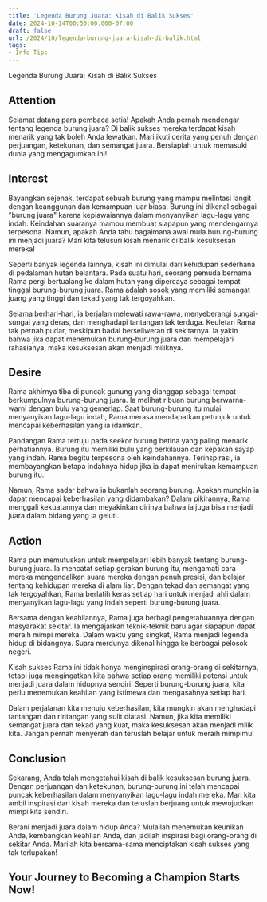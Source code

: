```yaml
---
title: 'Legenda Burung Juara: Kisah di Balik Sukses'
date: 2024-10-14T00:50:00.000-07:00
draft: false
url: /2024/10/legenda-burung-juara-kisah-di-balik.html
tags: 
- Info Tips
---
```


Legenda Burung Juara: Kisah di Balik Sukses

Attention
---------

Selamat datang para pembaca setia! Apakah Anda pernah mendengar tentang legenda burung juara? Di balik sukses mereka terdapat kisah menarik yang tak boleh Anda lewatkan. Mari ikuti cerita yang penuh dengan perjuangan, ketekunan, dan semangat juara. Bersiaplah untuk memasuki dunia yang mengagumkan ini!

Interest
--------

Bayangkan sejenak, terdapat sebuah burung yang mampu melintasi langit dengan keanggunan dan kemampuan luar biasa. Burung ini dikenal sebagai "burung juara" karena kepiawaiannya dalam menyanyikan lagu-lagu yang indah. Keindahan suaranya mampu membuat siapapun yang mendengarnya terpesona. Namun, apakah Anda tahu bagaimana awal mula burung-burung ini menjadi juara? Mari kita telusuri kisah menarik di balik kesuksesan mereka!

Seperti banyak legenda lainnya, kisah ini dimulai dari kehidupan sederhana di pedalaman hutan belantara. Pada suatu hari, seorang pemuda bernama Rama pergi bertualang ke dalam hutan yang dipercaya sebagai tempat tinggal burung-burung juara. Rama adalah sosok yang memiliki semangat juang yang tinggi dan tekad yang tak tergoyahkan.

Selama berhari-hari, ia berjalan melewati rawa-rawa, menyeberangi sungai-sungai yang deras, dan menghadapi tantangan tak terduga. Keuletan Rama tak pernah pudar, meskipun badai berseliweran di sekitarnya. Ia yakin bahwa jika dapat menemukan burung-burung juara dan mempelajari rahasianya, maka kesuksesan akan menjadi miliknya.

Desire
------

Rama akhirnya tiba di puncak gunung yang dianggap sebagai tempat berkumpulnya burung-burung juara. Ia melihat ribuan burung berwarna-warni dengan bulu yang gemerlap. Saat burung-burung itu mulai menyanyikan lagu-lagu indah, Rama merasa mendapatkan petunjuk untuk mencapai keberhasilan yang ia idamkan.

Pandangan Rama tertuju pada seekor burung betina yang paling menarik perhatiannya. Burung itu memiliki bulu yang berkilauan dan kepakan sayap yang indah. Rama begitu terpesona oleh keindahannya. Terinspirasi, ia membayangkan betapa indahnya hidup jika ia dapat menirukan kemampuan burung itu.

Namun, Rama sadar bahwa ia bukanlah seorang burung. Apakah mungkin ia dapat mencapai keberhasilan yang didambakan? Dalam pikirannya, Rama menggali kekuatannya dan meyakinkan dirinya bahwa ia juga bisa menjadi juara dalam bidang yang ia geluti.

Action
------

Rama pun memutuskan untuk mempelajari lebih banyak tentang burung-burung juara. Ia mencatat setiap gerakan burung itu, mengamati cara mereka mengendalikan suara mereka dengan penuh presisi, dan belajar tentang kehidupan mereka di alam liar. Dengan tekad dan semangat yang tak tergoyahkan, Rama berlatih keras setiap hari untuk menjadi ahli dalam menyanyikan lagu-lagu yang indah seperti burung-burung juara.

Bersama dengan keahliannya, Rama juga berbagi pengetahuannya dengan masyarakat sekitar. Ia mengajarkan teknik-teknik baru agar siapapun dapat meraih mimpi mereka. Dalam waktu yang singkat, Rama menjadi legenda hidup di bidangnya. Suara merdunya dikenal hingga ke berbagai pelosok negeri.

Kisah sukses Rama ini tidak hanya menginspirasi orang-orang di sekitarnya, tetapi juga mengingatkan kita bahwa setiap orang memiliki potensi untuk menjadi juara dalam hidupnya sendiri. Seperti burung-burung juara, kita perlu menemukan keahlian yang istimewa dan mengasahnya setiap hari.

Dalam perjalanan kita menuju keberhasilan, kita mungkin akan menghadapi tantangan dan rintangan yang sulit diatasi. Namun, jika kita memiliki semangat juara dan tekad yang kuat, maka kesuksesan akan menjadi milik kita. Jangan pernah menyerah dan teruslah belajar untuk meraih mimpimu!

Conclusion
----------

Sekarang, Anda telah mengetahui kisah di balik kesuksesan burung juara. Dengan perjuangan dan ketekunan, burung-burung ini telah mencapai puncak keberhasilan dalam menyanyikan lagu-lagu indah mereka. Mari kita ambil inspirasi dari kisah mereka dan teruslah berjuang untuk mewujudkan mimpi kita sendiri.

Berani menjadi juara dalam hidup Anda? Mulailah menemukan keunikan Anda, kembangkan keahlian Anda, dan jadilah inspirasi bagi orang-orang di sekitar Anda. Marilah kita bersama-sama menciptakan kisah sukses yang tak terlupakan!

Your Journey to Becoming a Champion Starts Now!
-----------------------------------------------